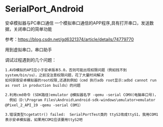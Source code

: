# SerialPort_Android
安卓模拟器与PC串口通信
一个模拟串口通信的APP程序,具有打开串口，发送数据，关闭串口的简单功能

参考：https://blog.csdn.net/gd6321374/article/details/74779770

用到虚拟串口，串口助手

调试过程遇到的几个问题：

    1.AVD模拟的API应小于安卓版本5.0，否则可能出现权限问题（例如找不到system/bin/su），之前没注意权限问题，花了大量时间解决
    如何获取安卓模拟器的root权限,还遇到例如（cmd 执行adb root显示:adbd cannot run as root in production builds）的问题
    
    2.利用cmd命令 (SDK路径)emulator @模拟器名字 -qemu -serial COMX(电脑串口号)，
      例如（D:\Program Files\Android\android-sdk-windows\emulator>emulator @Pixel_2_API_19 -qemu -serial COM1）
  
    3.错误类型tcgetattr() failed:  SerialPortTest类的 ttyS2改成ttyS1，我用COM1表示安卓模拟器，如果用COM2应该要用ttyS2吧
